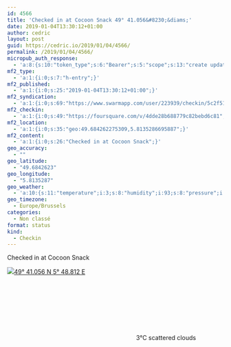 ```yaml
---
id: 4566
title: 'Checked in at Cocoon Snack 49° 41.056&#8230;&diams;'
date: 2019-01-04T13:30:12+01:00
author: cedric
layout: post
guid: https://cedric.io/2019/01/04/4566/
permalink: /2019/01/04/4566/
micropub_auth_response:
  - 'a:8:{s:10:"token_type";s:6:"Bearer";s:5:"scope";s:13:"create update";s:2:"me";s:18:"https://cedric.io/";s:9:"issued_by";s:45:"https://cedric.io/wp-json/indieauth/1.0/token";s:9:"client_id";s:27:"https://ownyourswarm.p3k.io";s:9:"issued_at";i:1542614471;s:4:"user";i:1;s:13:"last_accessed";i:1546723959;}'
mf2_type:
  - 'a:1:{i:0;s:7:"h-entry";}'
mf2_published:
  - 'a:1:{i:0;s:25:"2019-01-04T13:30:12+01:00";}'
mf2_syndication:
  - 'a:1:{i:0;s:69:"https://www.swarmapp.com/user/223939/checkin/5c2f51d486bc49002c18b02e";}'
mf2_checkin:
  - 'a:1:{i:0;s:49:"https://foursquare.com/v/4dde28b688779c82bebd6c81";}'
mf2_location:
  - 'a:1:{i:0;s:35:"geo:49.684262275309,5.8135286695887";}'
mf2_content:
  - 'a:1:{i:0;s:26:"Checked in at Cocoon Snack";}'
geo_accuracy:
  - ""
geo_latitude:
  - "49.6842623"
geo_longitude:
  - "5.8135287"
geo_weather:
  - 'a:10:{s:11:"temperature";i:3;s:8:"humidity";i:93;s:8:"pressure";i:1031;s:10:"cloudiness";i:40;s:4:"wind";a:2:{s:5:"speed";d:5.1;s:6:"degree";i:290;}s:7:"summary";s:16:"scattered clouds";s:4:"icon";s:15:"wi-cloudy-gusts";s:10:"visibility";i:10000;s:7:"sunrise";s:25:"2019-01-05T08:33:05+01:00";s:6:"sunset";s:25:"2019-01-05T16:50:57+01:00";}'
geo_timezone:
  - Europe/Brussels
categories:
  - Non classé
format: status
kind:
  - Checkin
---
```

Checked in at Cocoon Snack

<p class="sloc-display">
  <img class="icon-location" aria-label="Location: " aria-hidden="true" src="https://cedric.io/wp-content/plugins/simple-location/location.svg" /><span class="p-location"><data class="p-latitude" value="49.684262"></data><data class="p-longitude" value="5.813529"></data><a href="https://www.openstreetmap.org/?mlat=49.6842623&mlon=5.8135287#map=13/49.6842623/5.8135287">49° 41.056 N 5° 48.812 E</a></span><br /><span aria-label="scattered clouds" title="scattered clouds" ><svg class="svg-icon svg-wi-cloudy-gusts" aria-hidden="true"><use xlink:href="https://cedric.io/wp-content/plugins/simple-location/weather-icons.svg#wi-cloudy-gusts"></use></svg></span><span class="p-temperature">3&deg;C</span>&nbsp;scattered clouds
</p>